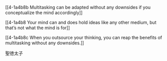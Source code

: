 [[4-1a4b8b Multitasking can be adapted without any downsides if you conceptualize the mind accordingly]]

[[4-1a4b8 Your mind can and does hold ideas like any other medium, but that’s not what the mind is for]]

[[4-1a4b8c When you outsource your thinking, you can reap the benefits of multitasking without any downsides.]]

聖徳太子